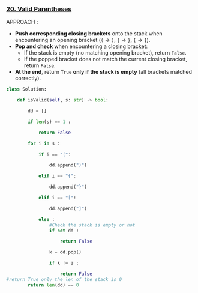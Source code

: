 
### [20. Valid Parentheses](https://leetcode.com/problems/valid-parentheses/)

APPROACH  :
 - **Push corresponding closing brackets** onto the stack when encountering an opening bracket (`(` → `)`, `{` → `}`, `[` → `]`).
- **Pop and check** when encountering a closing bracket:
    - If the stack is empty (no matching opening bracket), return `False`.
    - If the popped bracket does not match the current closing bracket, return `False`.
- **At the end**, return `True` **only if the stack is empty** (all brackets matched correctly).
```PYTHON 
class Solution:

    def isValid(self, s: str) -> bool:

        dd = []

        if len(s) == 1 :

            return False

        for i in s :

            if i == "(":

                dd.append(")")

            elif i == "{":

                dd.append("}")

            elif i == "[":

                dd.append("]")

            else :
				#Check the stack is empty or not 
                if not dd :

                    return False

                k = dd.pop()

                if k != i :

                    return False
#return True only the len of the stack is 0 
        return len(dd) == 0
```